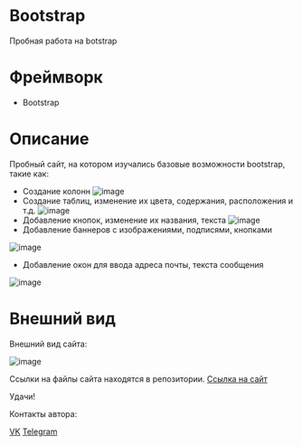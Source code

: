 # Bootstrap
Пробная работа на botstrap
# Фреймворк
- Bootstrap
# Описание

Пробный сайт, на котором изучались базовые возможности bootstrap, такие как: 
- Создание колонн
![image](https://github.com/LxstHokage/Botstrap/assets/109164076/f8d99835-7599-40fc-9825-cc1aaf99d9d6)
- Создание таблиц, изменение их цвета, содержания, расположения и т.д.
![image](https://github.com/LxstHokage/Botstrap/assets/109164076/32b6e7c0-edc4-484e-a8b8-0ca3ee989839)
- Добавление кнопок, изменение их названия, текста 
![image](https://github.com/LxstHokage/Botstrap/assets/109164076/ece6a304-3a89-474a-af9f-2b215516c8cd)
- Добавление баннеров с изображениями, подписями, кнопками 

![image](https://github.com/LxstHokage/Botstrap/assets/109164076/c1a4c076-8ba3-432b-b1c6-9184c7554882)

- Добавление окон для ввода адреса почты, текста сообщения 

![image](https://github.com/LxstHokage/Botstrap/assets/109164076/0dea3621-cd5f-4bba-899d-1f2dba145229)


# Внешний вид

Внешний вид сайта:

![image](https://github.com/LxstHokage/Botstrap/assets/109164076/32ddec60-64db-4a21-a7fd-134d7166fe8d)

Ссылки на файлы сайта находятся в репозитории. [Ссылка на сайт](https://lxsthokage.github.io/Bootstrap/)

Удачи!

Контакты автора:

[VK](https://vk.com/lxsthokage)
[Telegram](https://t.me/lasthxkage)

